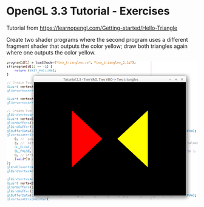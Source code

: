 # OpenGL 3.3 Tutorial - Exercises

Tutorial from https://learnopengl.com/Getting-started/Hello-Triangle

Create two shader programs where the second program uses a different fragment shader that outputs the color yellow; draw both triangles again where one outputs the color yellow.

![alt text](https://github.com/tapin13/openGL-3-3-examples/blob/master/tutorial24_two_triangles_two_fs/Screenshot.png)

